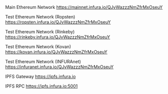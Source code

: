 Main Ethereum Network
https://mainnet.infura.io/QJvWazzzNmZfrMxOseuY

Test Ethereum Network (Ropsten)
https://ropsten.infura.io/QJvWazzzNmZfrMxOseuY

Test Ethereum Network (Rinkeby)
https://rinkeby.infura.io/QJvWazzzNmZfrMxOseuY

Test Ethereum Network (Kovan)
https://kovan.infura.io/QJvWazzzNmZfrMxOseuY

Test Ethereum Network (INFURAnet)
https://infuranet.infura.io/QJvWazzzNmZfrMxOseuY

IPFS Gateway
https://ipfs.infura.io

IPFS RPC
https://ipfs.infura.io:5001
